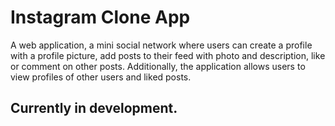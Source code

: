 # Instagram Clone App

A web application, a mini social network where users can create a profile with a profile picture, add posts to their feed with photo and description, like or comment on other posts. Additionally, the application allows users to view profiles of other users and liked posts. 

## Currently in development.

